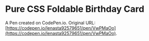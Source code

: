 # Pure CSS Foldable Birthday Card

A Pen created on CodePen.io. Original URL: [https://codepen.io/lenasta92579651/pen/VwPMaOo](https://codepen.io/lenasta92579651/pen/VwPMaOo).



